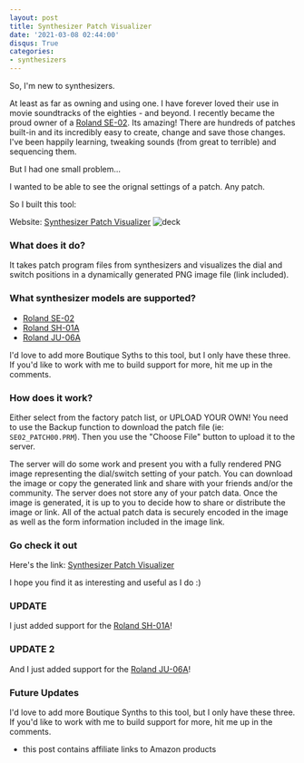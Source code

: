 ```yaml
---
layout: post
title: Synthesizer Patch Visualizer
date: '2021-03-08 02:44:00'
disqus: True
categories:
- synthesizers
---
```


So, I'm new to synthesizers.  

At least as far as owning and using one.  I have forever loved their use in movie soundtracks of the eighties - and beyond.  I recently became the proud owner of a [Roland SE-02](https://amzn.to/2OekyI6).  Its amazing!  There are hundreds of patches built-in and its incredibly easy to create, change and save those changes.  I've been happily learning, tweaking sounds (from great to terrible) and sequencing them.

But I had one small problem...

I wanted to be able to see the orignal settings of a patch.  Any patch.  

So I built this tool:

  Website: [Synthesizer Patch Visualizer](https://spv.repulsor.net)
![deck](https://res.cloudinary.com/thecase/image/upload/q_auto:good/deck.png)

### What does it do?

It takes patch program files from synthesizers and visualizes the dial and switch positions in a dynamically generated PNG image file (link included).  

### What synthesizer models are supported?

- [Roland SE-02](https://amzn.to/2OekyI6) 
- [Roland SH-01A](https://amzn.to/3kUVSR0)
- [Roland JU-06A](https://amzn.to/3cmPePI)

I'd love to add more Boutique Syths to this tool, but I only have these three.  If you'd like to work with me to build support for more, hit me up in the comments.

### How does it work?  

Either select from the factory patch list, or UPLOAD YOUR OWN!  You need to use the Backup function to download the patch file (ie: `SE02_PATCH00.PRM`).  Then you use the "Choose File" button to upload it to the server. 

The server will do some work and present you with a fully rendered PNG image representing the dial/switch setting of your patch.  You can download the image or copy the generated link and share with your friends and/or the community.  The server does not store any of your patch data.  Once the image is generated, it is up to you to decide how to share or distribute the image or link.  All of the actual patch data is securely encoded in the image as well as the form information included in the image link.

### Go check it out

Here's the link: [Synthesizer Patch Visualizer](https://spv.repulsor.net)

I hope you find it as interesting and useful as I do :) 

### UPDATE

I just added support for the [Roland SH-01A](https://amzn.to/3vjWNzl)!

### UPDATE 2
And I just added support for the [Roland JU-06A](https://amzn.to/3cmPePI)!

### Future Updates

I'd love to add more Boutique Synths to this tool, but I only have these three.  If you'd like to work with me to build support for more, hit me up in the comments.

- this post contains affiliate links to Amazon products
